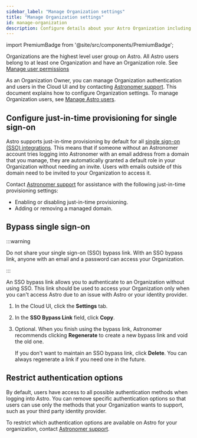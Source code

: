 ```yaml
---
sidebar_label: "Manage Organization settings"
title: "Manage Organization settings"
id: manage-organization
description: Configure details about your Astro Organization including user authentication methods and Organization membership
---
```


import PremiumBadge from '@site/src/components/PremiumBadge';

Organizations are the highest level user group on Astro. All Astro users belong to at least one Organization and have an Organization role. See [Manage user permissions](user-permissions.md#organization-roles)

As an Organization Owner, you can manage Organization authentication and users in the Cloud UI and by contacting [Astronomer support](https://cloud.astronomer.io/support). This document explains how to configure Organization settings. To manage Organization users, see [Manage Astro users](add-user.md).

## Configure just-in-time provisioning for single sign-on

Astro supports just-in-time provisioning by default for all [single sign-on (SSO) integrations](configure-idp.md). This means that if someone without an Astronomer account tries logging into Astronomer with an email address from a domain that you manage, they are automatically granted a default role in your Organization without needing an invite. Users with emails outside of this domain need to be invited to your Organization to access it. 

Contact [Astronomer support](https://astronomer.io/support) for assistance with the following just-in-time provisioning settings:

- Enabling or disabling just-in-time provisioning.
- Adding or removing a managed domain.

## Bypass single sign-on

:::warning

Do not share your single sign-on (SSO) bypass link. With an SSO bypass link, anyone with an email and a password can access your Organization. 

:::

An SSO bypass link allows you to authenticate to an Organization without using SSO. This link should be used to access your Organization only when you can't access Astro due to an issue with Astro or your identity provider.

1. In the Cloud UI, click the **Settings** tab.
   
2. In the **SSO Bypass Link** field, click **Copy**.

3. Optional. When you finish using the bypass link, Astronomer recommends clicking **Regenerate** to create a new bypass link and void the old one. 

    If you don't want to maintain an SSO bypass link, click **Delete**. You can always regenerate a link if you need one in the future. 

## Restrict authentication options 

<PremiumBadge />

By default, users have access to all possible authentication methods when logging into Astro. You can remove specific authentication options so that users can use only the methods that your Organization wants to support, such as your third party identity provider.

To restrict which authentication options are available on Astro for your organization, contact [Astronomer support](https://cloud.astronomer.io/support).